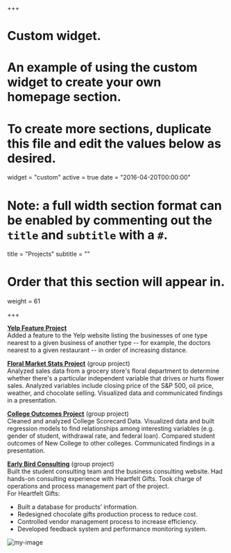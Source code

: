 +++
# Custom widget.
# An example of using the custom widget to create your own homepage section.
# To create more sections, duplicate this file and edit the values below as desired.
widget = "custom"
active = true
date = "2016-04-20T00:00:00"

# Note: a full width section format can be enabled by commenting out the `title` and `subtitle` with a `#`.
title = "Projects"
subtitle = ""

# Order that this section will appear in.
weight = 61

+++

[**Yelp Feature Project**](https://github.com/xiaotaichai/Yelp_feature_project)     
Added a feature to the Yelp website listing the businesses of one type nearest to a given
business of another type -- for example, the doctors nearest to a given restaurant -- in
order of increasing distance.


[**Floral Market Stats Project**](https://github.com/xiaotaichai/floral_market_stats_project) (group project)    
Analyzed sales data from a grocery store's floral department to determine whether
there's a particular independent variable that drives or hurts flower sales. Analyzed
variables include closing price of the S&P 500, oil price, weather, and chocolate selling.
Visualized data and communicated findings in a presentation.



[**College Outcomes Project**](https://github.com/xiaotaichai/R_project/tree/master/College_Outcome_Project) (group project)   
Cleaned and analyzed College Scorecard Data. Visualized data and built regression
models to find relationships among interesting variables (e.g. gender of student,
withdrawal rate, and federal loan). Compared student outcomes of New College to
other colleges. Communicated findings in a presentation.


[**Early Bird Consulting**](https://earlybirdconsulting.weebly.com/operations.html)  (group project)  
Built the student consulting team and the business consulting website. Had hands-on consulting experience with Heartfelt Gifts. Took charge of operations and process management part of the project.  
For Heartfelt Gifts:  
- Built a database for products’ information.   
- Redesigned chocolate gifts production process to reduce cost.   
- Controlled vendor management process to increase efficiency.   
- Developed feedback system and performance monitoring system.  

![my-image](/img/gift.JPG)
